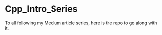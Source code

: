 # Cpp_Intro_Series
To all following my Medium article series, here is the repo to go along with it. 
